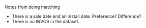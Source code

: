 Notes from doing matching

- There is a sale date and an install date. Preference? Difference?
- There is no INVOS in the dataset.
